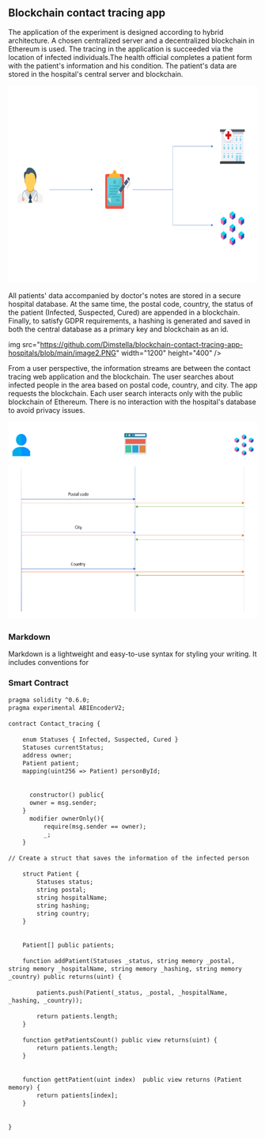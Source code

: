 ## Blockchain contact tracing app

The application of the experiment is designed according to hybrid architecture. A chosen centralized server and a decentralized blockchain in Ethereum is used. The tracing in the application is succeeded via the location of infected individuals.The health official completes a patient form with the patient's information and his condition. The patient's data are stored in the hospital's central server and blockchain.

<img src="https://github.com/Dimstella/blockchain-contact-tracing-app-hospitals/blob/main/image1.PNG" width="800" height="400" />

<p>All patients' data accompanied by doctor's notes are stored in a secure hospital database. At the same time, the postal code, country, the status of the patient (Infected, Suspected, Cured) are appended in a blockchain. Finally, to satisfy GDPR requirements, a hashing is generated and saved in both the central database as a primary key and blockchain as an id.</p>

img src="https://github.com/Dimstella/blockchain-contact-tracing-app-hospitals/blob/main/image2.PNG"  width="1200" height="400" />

<p>From a user perspective, the information streams are between the contact tracing web application and the blockchain. The user searches about infected people in the area based on postal code, country, and city. The app requests the blockchain. Each user search interacts only with the public blockchain of Ethereum. There is no interaction with the hospital's database to avoid privacy issues.</p>

<img src="https://github.com/Dimstella/blockchain-contact-tracing-app-hospitals/blob/main/image3.PNG"  width="1200" height="400" />

### Markdown

Markdown is a lightweight and easy-to-use syntax for styling your writing. It includes conventions for

<h3>Smart Contract</h3>

``` Solidity
pragma solidity ^0.6.0;
pragma experimental ABIEncoderV2;

contract Contact_tracing {
    
    enum Statuses { Infected, Suspected, Cured }
    Statuses currentStatus;
    address owner;
    Patient patient;
    mapping(uint256 => Patient) personById;


      constructor() public{
      owner = msg.sender;
    }
      modifier ownerOnly(){
          require(msg.sender == owner);
          _;
    }

// Create a struct that saves the information of the infected person

    struct Patient {
        Statuses status;
        string postal;
        string hospitalName;
        string hashing;
        string country;
    }
        
    
    Patient[] public patients;
    
    function addPatient(Statuses _status, string memory _postal, string memory _hospitalName, string memory _hashing, string memory _country) public returns(uint) {

        patients.push(Patient(_status, _postal, _hospitalName, _hashing, _country));
        
        return patients.length;
    }

    function getPatientsCount() public view returns(uint) {
        return patients.length;
    }

    
    function gettPatient(uint index)  public view returns (Patient memory) {
        return patients[index];
    }
    

}
```
